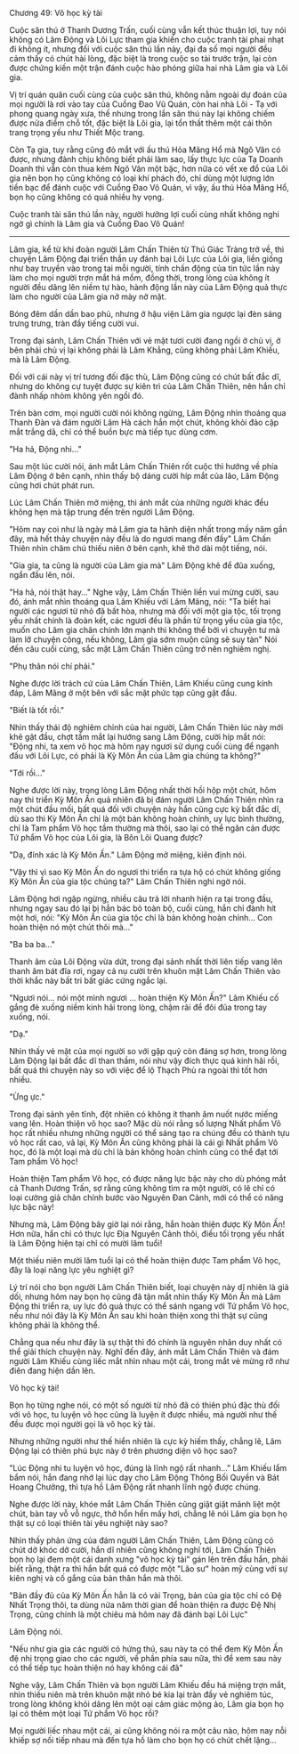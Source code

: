 




Chương 49: Võ học kỳ tài


Cuộc săn thú ở Thanh Dương Trấn, cuối cùng vẫn kết thúc thuận lợi, tuy nói không có Lâm Động và Lôi Lực tham gia khiến cho cuộc tranh tài phai nhạt đi không ít, nhưng đối với cuộc săn thú lần này, đại đa số mọi người đều cảm thấy có chút hài lòng, đặc biệt là trong cuộc so tài trước trận, lại còn được chứng kiến một trận đánh cuộc hào phóng giữa hai nhà Lâm gia và Lôi gia.

Vị trí quán quân cuối cùng của cuộc săn thú, không nằm ngoài dự đoán của mọi người là rơi vào tay của Cuồng Đao Vũ Quán, còn hai nhà Lôi - Tạ với phong quang ngày xưa, thế nhưng trong lần săn thú này lại không chiếm được nửa điểm chỗ tốt, đặc biệt là Lôi gia, lại tổn thất thêm một cái thôn trang trọng yếu như Thiết Mộc trang.

Còn Tạ gia, tuy rằng cũng đỏ mắt với ấu thú Hỏa Mãng Hổ mà Ngô Vân có được, nhưng đành chịu không biết phải làm sao, lấy thực lực của Tạ Doanh Doanh thì vẫn còn thua kém Ngô Vân một bậc, hơn nữa có vết xe đổ của Lôi gia nên bọn họ cũng không có loại khí phách đó, chỉ dùng một lượng lớn tiền bạc để đánh cuộc với Cuồng Đao Võ Quán, vì vậy, ấu thú Hỏa Mãng Hổ, bọn họ cũng không có quá nhiều hy vọng.

Cuộc tranh tài săn thú lần này, người hưởng lợi cuối cùng nhất không nghi ngờ gì chính là Lâm gia và Cuồng Đao Võ Quán!

***

Lâm gia, kể từ khi đoàn người Lâm Chấn Thiên từ Thú Giác Tràng trở về, thì chuyện Lâm Động đại triển thần uy đánh bại Lôi Lực của Lôi gia, liền giống như bay truyền vào trong tai mỗi người, tính chấn động của tin tức lần này làm cho mọi người trợn mắt há mồm, đồng thời, trong lòng của không ít người đều dâng lên niềm tự hào, hành động lần này của Lâm Động quả thực làm cho người của Lâm gia nở mày nở mặt.

Bóng đêm dần dần bao phủ, nhưng ở hậu viện Lâm gia ngược lại đèn sáng trưng trưng, tràn đầy tiếng cười vui.

Trong đại sảnh, Lâm Chấn Thiên với vẻ mặt tươi cười đang ngồi ở chủ vị, ở bên phải chủ vị lại không phải là Lâm Khẳng, cũng không phải Lâm Khiếu, mà là Lâm Động.

Đối với cái này vị trí tương đối đặc thù, Lâm Động cũng có chút bất đắc dĩ, nhưng do không cự tuyệt được sự kiên trì của Lâm Chấn Thiên, nên hắn chỉ đành nhấp nhỏm không yên ngồi đó.

Trên bàn cơm, mọi người cười nói không ngừng, Lâm Động nhìn thoáng qua Thanh Đàn và đám người Lâm Hà cách hắn một chút, không khỏi đảo cặp mắt trắng dã, chỉ có thể buồn bực mà tiếp tục dùng cơm.

"Ha hả, Động nhi…"

Sau một lúc cười nói, ánh mắt Lâm Chấn Thiên rốt cuộc thì hướng về phía Lâm Động ở bên cạnh, nhìn thấy bộ dáng cười híp mắt của lão, Lâm Động cũng hơi chút phát run.

Lúc Lâm Chấn Thiên mở miệng, thì ánh mắt của những người khác đều không hẹn mà tập trung đến trên người Lâm Động.

"Hôm nay coi như là ngày mà Lâm gia ta hãnh diện nhất trong mấy năm gần đây, mà hết thảy chuyện này đều là do ngươi mang đến đấy" Lâm Chấn Thiên nhìn chăm chú thiếu niên ở bên cạnh, khẽ thở dài một tiếng, nói.

"Gia gia, ta cũng là người của Lâm gia mà" Lâm Động khẽ để đũa xuống, ngẩn đầu lên, nói.

"Ha hả, nói thật hay…" Nghe vậy, Lâm Chấn Thiên liền vui mừng cười, sau đó, ánh mắt nhìn thoáng qua Lâm Khiếu với Lâm Mãng, nói: "Ta biết hai người các ngươi từ nhỏ đã bất hòa, nhưng mà đối với một gia tộc, tối trọng yếu nhất chính là đoàn kết, các ngươi đều là phần tử trọng yếu của gia tộc, muốn cho Lâm gia chân chính lớn mạnh thì không thể bởi vì chuyện tư mà làm lỡ chuyện công, nếu không, Lâm gia sớm muộn cũng sẽ suy tàn" Nói đến câu cuối cùng, sắc mặt Lâm Chấn Thiên cũng trở nên nghiêm nghị.

"Phụ thân nói chí phải."

Nghe được lời trách cứ của Lâm Chấn Thiên, Lâm Khiếu cũng cung kính đáp, Lâm Mãng ở một bên với sắc mặt phức tạp cũng gật đầu.

"Biết là tốt rồi."

Nhìn thấy thái độ nghiêm chỉnh của hai người, Lâm Chấn Thiên lúc này mới khẽ gật đầu, chợt tầm mắt lại hướng sang Lâm Động, cười híp mắt nói: "Động nhi, ta xem võ học mà hôm nay ngươi sử dụng cuối cùng để ngạnh đấu với Lôi Lực, có phải là Kỳ Môn Ấn của Lâm gia chúng ta không?"

"Tới rồi…"

Nghe được lời này, trong lòng Lâm Động nhất thời hồi hộp một chút, hôm nay thi triển Kỳ Môn Ấn quả nhiên đã bị đám người Lâm Chấn Thiên nhìn ra một chút đầu mối, bất quá đối với chuyện này hắn cũng cực kỳ bất đắc dĩ, dù sao thì Kỳ Môn Ấn chỉ là một bản không hoàn chỉnh, uy lực bình thường, chỉ là Tam phẩm Võ học tầm thường mà thôi, sao lại có thể ngăn cản được Tứ phẩm Võ học của Lôi gia, là Bôn Lôi Quang được?

"Dạ, đính xác là Kỳ Môn Ấn." Lâm Động mở miệng, kiên định nói.

"Vậy thì vì sao Kỳ Môn Ấn do ngươi thi triển ra tựa hộ có chút không giống Kỳ Môn Ấn của gia tộc chúng ta?" Lâm Chấn Thiên nghi ngờ nói.

Lâm Động hơi ngập ngừng, nhiều câu trả lời nhanh hiện ra tại trong đầu, nhưng ngay sau đó lại bị hắn bác bỏ toàn bộ, cuối cùng, hắn chỉ đành hít một hơi, nói: "Kỳ Môn Ấn của gia tộc chỉ là bản không hoàn chỉnh… Con hoàn thiện nó một chút thôi mà…"

"Ba ba ba..."

Thanh âm của Lôi Động vừa dứt, trong đại sảnh nhất thời liên tiếp vang lên thanh âm bát đĩa rơi, ngay cả nụ cười trên khuôn mặt Lâm Chấn Thiên vào thời khắc này bất tri bất giác cứng ngắc lại.

"Ngươi nói… nói một mình ngươi … hoàn thiện Kỳ Môn Ấn?" Lâm Khiếu cố gắng đè xuống niềm kinh hãi trong lòng, chậm rãi để đôi đũa trong tay xuống, nói.

"Dạ."

Nhìn thấy vẻ mặt của mọi người so với gặp quỷ còn đáng sợ hơn, trong lòng Lâm Động lại bất đắc dĩ than thầm, nói như vậy đích thực quá kinh hãi rồi, bất quá thì chuyện này so với việc để lộ Thạch Phù ra ngoài thì tốt hơn nhiều.

"Ừng ực."

Trong đại sảnh yên tĩnh, đột nhiên có không ít thanh âm nuốt nước miếng vang lên. Hoàn thiện võ học sao? Mặc dù nói rằng số lượng Nhất phẩm Võ học rất nhiều nhưng những người có thể sáng tạo ra chúng đều có thành tựu võ học rất cao, vả lại, Kỳ Môn Ấn cũng không phải là cái gì Nhất phẩm Võ học, đó là một loại mà dù chỉ là bản không hoàn chỉnh cũng có thể đạt tới Tam phẩm Võ học!

Hoàn thiện Tam phẩm Võ học, có được năng lực bậc này cho dù phóng mắt cả Thanh Dương Trấn, sợ rằng cũng không tìm ra một người, có lẽ chỉ có loại cường giả chân chính bước vào Nguyên Đan Cảnh, mới có thể có năng lực bậc này!

Nhưng mà, Lâm Động bây giờ lại nói rằng, hắn hoàn thiện được Kỳ Môn Ấn! Hơn nữa, hắn chỉ có thực lực Địa Nguyên Cảnh thôi, điều tối trọng yếu nhất là Lâm Động hiện tại chỉ có mười lăm tuổi!

Một thiếu niên mười lăm tuổi lại có thể hoàn thiện được Tam phẩm Võ học, đây là loại năng lực yêu nghiệt gì?

Lý trí nói cho bọn người Lâm Chấn Thiên biết, loại chuyện này dĩ nhiên là giả dối, nhưng hôm nay bọn họ cũng đã tận mắt nhìn thấy Kỳ Môn Ấn mà Lâm Động thi triển ra, uy lực đó quả thực có thể sánh ngang với Tứ phẩm Võ học, nếu như nói đây là Kỳ Môn Ấn sau khi hoàn thiện xong thì thật sự cũng không phải là không thể.

Chẳng qua nếu như đây là sự thật thì đó chính là nguyên nhân duy nhất có thể giải thích chuyện này. Nghĩ đến đây, ánh mắt Lâm Chấn Thiên và đám người Lâm Khiếu cùng liếc mắt nhìn nhau một cái, trong mắt vẻ mừng rỡ như điên đang hiện dần lên.

Võ học kỳ tài!

Bọn họ từng nghe nói, có một số người từ nhỏ đã có thiên phú đặc thù đối với võ học, tu luyện võ học cũng là luyện ít được nhiều, mà người như thế đều được mọi người gọi là võ học kỳ tài.

Nhưng những người như thế hiển nhiên là cực kỳ hiếm thấy, chẳng lẽ, Lâm Động lại có thiên phú bực này ở trên phương diện võ học sao?

"Lúc Động nhi tu luyện võ học, đúng là lĩnh ngộ rất nhanh…" Lâm Khiếu lẩm bẩm nói, hắn đang nhớ lại lúc dạy cho Lâm Động Thông Bối Quyền và Bát Hoang Chưởng, thì tựa hồ Lâm Động rất nhanh lĩnh ngộ được chúng.

Nghe được lời này, khóe mắt Lâm Chấn Thiên cũng giật giật mãnh liệt một chút, bàn tay vỗ vỗ ngực, thở hổn hển mấy hơi, chẳng lẽ nói Lâm gia bọn họ thật sự có loại thiên tài yêu nghiệt này sao?

Nhìn thấy phản ứng của đám người Lâm Chấn Thiên, Lâm Động cũng có chút dở khóc dở cười, hắn dĩ nhiên cũng không nghĩ tới, Lâm Chấn Thiên bọn họ lại đem một cái danh xưng "võ học kỳ tài" gán lên trên đầu hắn, phải biết rằng, thật ra thì hắn bất quá có được một "Lão sư" hoàn mỹ cùng với sự kiên nghị và cố gắng của bản thân hắn mà thôi.

"Bản đầy đủ của Kỳ Môn Ấn hẳn là có vài Trọng, bản của gia tộc chỉ có Đệ Nhất Trọng thôi, ta dùng nửa năm thời gian để hoàn thiện ra được Đệ Nhị Trọng, cũng chính là một chiêu mà hôm nay đã đánh bại Lôi Lực"

Lâm Động nói.

"Nếu như gia gia các người có hứng thú, sau này ta có thể đem Kỳ Môn Ấn đệ nhị trọng giao cho các người, về phần phía sau nữa, thì để xem sau này có thể tiếp tục hoàn thiện nó hay không cái đã"

Nghe vậy, Lâm Chấn Thiên và bọn người Lâm Khiếu đều há miệng trợn mắt, nhìn thiếu niên mà trên khuôn mặt nhỏ bé kia lại tràn đầy vẻ nghiêm túc, trong lòng không khỏi dâng lên một oại cảm giác mộng ảo, Lâm gia bọn họ lại có thêm một loại Tứ phẩm Võ học rồi?

Mọi người liếc nhau một cái, ai cũng không nói ra một câu nào, hôm nay nỗi khiếp sợ nối tiếp nhau mà đến tựa hồ làm cho bọn họ có chút chết lặng…




